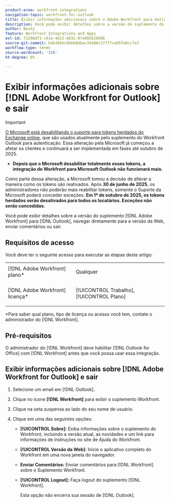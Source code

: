 ```yaml
---
product-area: workfront-integrations
navigation-topic: workfront-for-outlook
title: Exibir informações adicionais sobre o Adobe Workfront para Outlook e fazer logoff
description: Você pode exibir detalhes sobre a versão do suplemento do Adobe Workfront para Outlook, navegar diretamente para a versão da Web, enviar comentários ou sair.
author: Becky
feature: Workfront Integrations and Apps
exl-id: f2200d71-c81e-4b15-b631-07e08562609b
source-git-commit: b4b45bbc8bb68dbac35488c1777fca85fa0cc7e3
workflow-type: tm+mt
source-wordcount: '316'
ht-degree: 0%

---
```


# Exibir informações adicionais sobre [!DNL Adobe Workfront for Outlook] e sair

>[!IMPORTANT]
>
>[O Microsoft está desabilitando o suporte para tokens herdados do Exchange online](https://learn.microsoft.com/en-us/office/dev/add-ins/outlook/faq-nested-app-auth-outlook-legacy-tokens), que são usados atualmente pelo suplemento do Workfront Outlook para autenticação. Essa alteração pela Microsoft já começou a afetar os clientes e continuará a ser implementada em fases até outubro de 2025.
>
>* **Depois que o Microsoft desabilitar totalmente esses tokens, a integração do Workfront para Microsoft Outlook não funcionará mais.**
>
>Como parte dessa alteração, a Microsoft tomou a decisão de alterar a maneira como os tokens são reativados. Após **30 de junho de 2025**, os administradores não poderão mais reabilitar tokens, somente o Suporte da Microsoft poderá conceder exceções. **Em 1º de outubro de 2025, os tokens herdados serão desativados para todos os locatários. Exceções não serão concedidas.**


Você pode exibir detalhes sobre a versão do suplemento [!DNL Adobe Workfront] para [!DNL Outlook], navegar diretamente para a versão da Web, enviar comentários ou sair.

## Requisitos de acesso

Você deve ter o seguinte acesso para executar as etapas deste artigo:

<table style="table-layout:auto"> 
 <col> 
 <col> 
 <tbody> 
  <tr> 
   <td role="rowheader">[!DNL Adobe Workfront] plano*</td> 
   <td> <p>Qualquer</p> </td> 
  </tr> 
  <tr> 
   <td role="rowheader">[!DNL Adobe Workfront] licença*</td> 
   <td> <p>[!UICONTROL Trabalho], [!UICONTROL Plano]</p> </td> 
  </tr> 
 </tbody> 
</table>

&#42;Para saber qual plano, tipo de licença ou acesso você tem, contate o administrador do [!DNL Workfront].

## Pré-requisitos

O administrador do [!DNL Workfront] deve habilitar [!DNL Outlook for Office] com [!DNL Workfront] antes que você possa usar essa integração.

## Exibir informações adicionais sobre [!DNL Adobe Workfront for Outlook] e sair

1. Selecione um email em [!DNL Outlook].
1. Clique no ícone **[!DNL Workfront]** para exibir o suplemento Workfront.
1. Clique na seta suspensa ao lado do seu nome de usuário.

1. Clique em uma das seguintes opções:

   * **[!UICONTROL Sobre]:** Exiba informações sobre o suplemento do Workfront, incluindo a versão atual, as novidades e um link para informações de instruções no site de Ajuda do Workfront.
   * **[!UICONTROL Versão da Web]:** Inicie o aplicativo completo do Workfront em uma nova janela do navegador.
   * **Enviar Comentários:** Enviar comentários para [!DNL Workfront] sobre o Suplemento Workfront.
   * **[!UICONTROL Logout]:** Faça logout do suplemento [!DNL Workfront].

     Esta opção não encerra sua sessão de [!DNL Outlook].
